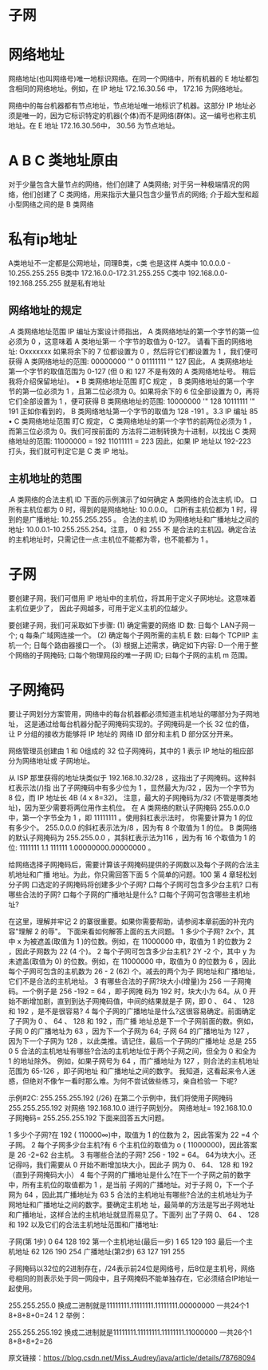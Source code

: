 # 子网

# 网络地址

网络地址(也叫网络号)唯一地标识网络。在同一个网络中，所有机器的 E 地址都包含相同的网络地址。例如，在 IP 地址 172.16.30.56 中， 172.16 为网络地址。

网络中的每台机器都有节点地址，节点地址唯一地标识了机器。这部分 IP 地址必须是唯一的，因为它标识特定的机器(个体)而不是网络(群体)。这一编号也称主机地址。在 E 地址 172.16.30.56中， 30.56 为节点地址。


#  A B C 类地址原由

对于少量包含大量节点的网络，他们创建了 A类网络;
对于另一种极端情况的网络，他们创建了 C 类网络，用来指示大量只包含少量节点的网络;
介于超大型和超小型网络之间的是 B 类网络



# 私有ip地址

A类地址不一定都是公网地址，同理B类，c类 也是这样
A类中   10.0.0.0 - 10.255.255.255
B类中  172.16.0.0-172.31.255.255
C类中  192.168.0.0-192.168.255.255
就是私有地址



## 网络地址的规定

.A 类网络地址范围
IP 编址方案设计师指出， A 类网络地址的第一个字节的第一位必须为 0 ，这意味着 A 类地址第一
个字节的取值为 0-127。
请看下面的网络地址:
Oxxxxxxx
如果将余下的 7 位都设置为 0 ，然后将它们都设置为 1 ，我们便可获得 A 类网络地址的范围:
00000000 '" 0
01111111 '" 127
因此， A 类网络地址第一个字节的取值范围为 0-127 (但 0 和 127 不是有效的 A 类网络地址号。
稍后我将介绍保留地址)。
• B 类网络地址范围
盯C 规定 ， B 类网络地址的第一个字节的第一位必须为 1 ，且第二位必须为 0。如果将余下的 6
位全部设置为 0，再将它们全部设置为 1 ，便可获得 B 类网络地址的范围:
10000000 '" 128
10111111 '" 191
正如你看到的， B 类网络地址第一个字节的取值为 128 -191 。3.3 IP 编址 85
• C 类网络地址范围
盯C 规定， C 类网络地址的第一个字节的前两位必须为 1 ，而第三位必须为 0。我们可按前面的
方法将二进制转换为十进制，以找出 C 类网络地址的范围:
11000000 = 192
11011111 = 223
因此，如果 IP 地址以 192-223 打头，我们就可判定它是 C 类 IP 地址。


## 主机地址的范围

.A 类网络的合法主机 ID
下面的示例演示了如何确定 A 类网络的合法主机 ID。
    口所有主机位都为 0 时，得到的是网络地址: 10.0.0.0。
    口所有主机位都为 1 时，得到的是广播地址: 10.255.255.255 。
合法的主机 ID 为网络地址和广播地址之间的地址: 10.0.0.1-10.255.255.254。注意， 0 和 255 不
是合法的主机囚。确定合法的主机地址时，只需记住一点:主机位不能都为零，也不能都为 1 。



# 子网
要创建子网，我们可借用 IP 地址中的主机位，将其用于定义子网地址。这意味着主机位更少了，
因此子网越多，可用于定义主机的位越少。


要创建子网，我们可采取如下步骤:
(1) 确定需要的网络 ID 数:
日每个 LAN子网一个;
q 每条广域网连接一个。
(2) 确定每个子网所需的主机 E 数:
曰每个 TCPIIP 主机一个;
日每个路由器接口一个。
(3) 根据上述需求，确定如下内容:
D一个用于整个网络的子网掩码;
口每个物理网段的唯一子网 ID;
曰每个子网的主机 m 范围。



# 子网掩码

要让子网划分方案管用，网络中的每台机器都必须知道主机地址的哪部分为子网地址，
这是通过给每台机器分配子网掩码实现的。子网掩码是一个长 32 位的值，让 P 分组的接收方能够将 IP 地址的
网络 ID 部分和主机 D 部分区分开来。

网络管理员创建由 1 和 0组成的 32 位子网掩码，其中的 1 表示 IP 地址的相应部分为网络地址或
子网地址。


从 ISP 那里获得的地址块类似于 192.168.10.32/28 ，这指出了子网掩码。这种斜杠表示法(/)指
出了子网掩码中有多少位为 1 ，显然最大为/32 ，因为一个字节为 8 位，而 IP 地址长 4B (4 x 8=32)。
注意，最大的子网掩码为/32 (不管是哪类地址)，因为至少需要将两位用作主机位。
在 A 类网络的默认子网掩码 255.0.0.0 中，第一个字节全为 1 ，即 11111111 。使用斜杠表示法时，
你需要计算为 1 的位有多少个。 255.0.0.0 的斜杠表示法为/8 ，因为有 8 个取值为 1 的位。
B 类网络的默认子网掩码为 255.255.0.0 ，其斜杠表示法为116 ，因为有 16 个取值为 1 的位:
1111111 1.1 111111 1.00000000.00000000 。



给网络选择子网掩码后，需要计算该子网掩码提供的子网数以及每个子网的合法主机地址和广播
地址。为此，你只需回答下面 5 个简单的问题。100 第 4 章轻松划分子网
口选定的子网掩码将创建多少个子网?
口每个子网可包含多少台主机?
口有哪些合法的子网?
口每个子网的广播地址是什么?
口每个子网可包含哪些主机地址?


在这里，理解并牢记 2 的寨很重要。如果你需要帮助，请参阅本章前面的补充内容"理解 2 的辱"。
下面来看如何解答上面的五大问题。
1  多少个子网? 2x个，其中 x 为被遮盖(取值为 1 )的位数。例如，在 11000000 中，取值为 1
的位数为 2 ，因此子网数为 22 (4 个)。
2  每个子网可包含多少台主机? 2Y -2 个，其中 y 为未遮盖(取值为 0) 的位数。例如，在 11000000
中，取值为 0 的位数为 6 ，因此每个子网可包含的主机数为 26 - 2 (62) 个。减去的两个为子
网地址和广播地址，它们不是合法的主机地址。
3  有哪些合法的子网?块大小(增量)为 256 一子网掩码。一个例子是 256 -192 = 64 ，即子网掩
码为 192 时，块大小为 64。从 0 开始不断增加剧，直到到达子网掩码值，中间的结果就是子
网，即 0 、 64 、 128 和 192 ，是不是很容易?
4  每个子网的广播地址是什么?这很容易确定。前面确定了子网为 0 、 64 、 128 和 192 ，而广播
地址总是下一个子网前面的数。例如，子网 0 的广播地址为 63 ，因为下一个子网为 64; 子网
64 的广播地址为 127 ，因为下一个子网为 128 ，以此类推。请记住，最后一个子网的广播地址
总是 255 0
5  合法的主机地址有哪些?合法的主机地址位于两个子网之间，但全为 0 和全为 1 的地址除外。
例如，如果子网号为 64 ，而广播地址为 127 ，则合法的主机地址范围为 65-126 ，即子网地址
和广播地址之间的数字。
我知道，这看起来令人迷惑，但绝对不像乍一看时那么难。为何不尝试做些练习，亲自检验一
下呢?



示例#2C: 255.255.255.192 (/26)
在第二个示例中，我们将使用子网掩码 255.255.255.192 对网络 192.168.10.0 进行子网划分。
网络地址= 192.168.10.0
子网掩码= 255.255.255.192
下面来回答五大问题。

1  多少个子网?在 192 ( 110000∞)中，取值为 1 的位数为 2，因此答案为 22 =4 个子网。
2 每个子网多少台主机?有 6 个主机位的取值为 o ( 11000000)，因此答案是 26 -2=62 台主机。
3  有哪些合法的子网? 256 - 192 = 64。 64为块大小。还记得吗，我们需要从 0 开始不断增加块大小，因此子
网为 0、 64、 128 和 192 （直到子网掩码大小）
4 每个子网的广播地址是什么?在下一个子网之前的数字中，所有主机位的取值都为 1 ，是当前
子网的广播地址。对于子网 0，下一个子网为 64 ，因此其广播地址为 63
5 合法的主机地址有哪些?合法的主机地址为子网地址和广播地址之间的数字。要确定主机地
址，最简单的方法是写出子网地址和广播地址，这样合法的主机地址就显而易见了。下面列
出了子网 0、 64 、 128 和 192 以及它们的合法主机地址范围和广播地址:


子网(第 1步)           0    64    128   192
第一个主机地址(最后一步)   1    65    129   193
最后一个主机地址        62   126    190    254
广播地址(第2步)        63    127    191    255


子网掩码以32位的2进制存在，/24表示前24位是网络号，后8位是主机号，网络号相同的则表示处于同一网段中，且子网掩码不能单独存在，它必须结合IP地址一起使用。

255.255.255.0 换成二进制就是11111111.11111111.11111111.00000000 一共24个1
8+8+8+0=24
1
2
举例：

255.255.255.192 换成二进制就是11111111.11111111.11111111.11000000 一共26个1
8+8+8+2=26

原文链接：https://blog.csdn.net/Miss_Audrey/java/article/details/78768094
